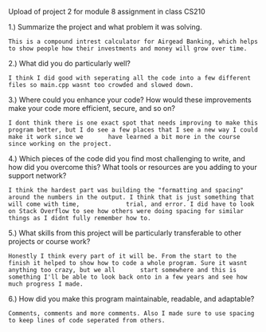 Upload of project 2 for module 8 assignment in class CS210

1.) Summarize the project and what problem it was solving.

    This is a compound intrest calculator for Airgead Banking, which helps to show people how their investments and money will grow over time.
    
2.) What did you do particularly well?

    I think I did good with seperating all the code into a few different files so main.cpp wasnt too crowded and slowed down. 
    
3.) Where could you enhance your code? How would these improvements make your code more efficient, secure, and so on?

    I dont think there is one exact spot that needs improving to make this program better, but I do see a few places that I see a new way I could make it work since we       have learned a bit more in the course since working on the project. 
    
4.) Which pieces of the code did you find most challenging to write, and how did you overcome this? What tools or resources are you adding to your support network?

    I think the hardest part was building the "formatting and spacing" around the numbers in the output. I think that is just something that will come with time,             trial, and error. I did have to look on Stack Overflow to see how others were doing spacing for similar things as I didnt fully remember how to. 
    
5.) What skills from this project will be particularly transferable to other projects or course work?

    Honestly I think every part of it will be. From the start to the finish it helped to show how to code a whole program. Sure it wasnt anything too crazy, but we all       start somewhere and this is something I'll be able to look back onto in a few years and see how much progress I made. 
    
6.) How did you make this program maintainable, readable, and adaptable?

    Comments, comments and more comments. Also I made sure to use spacing to keep lines of code seperated from others. 
